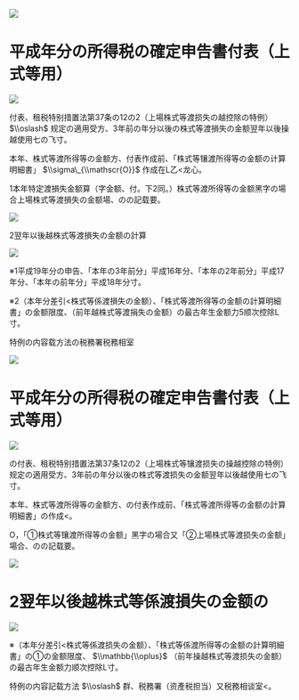 ![](https://www.nta.go.jp/tmp/8d8c4a56-5b02-435a-9963-e191d04b8aab/images/f8d1feed773736a621c2c27de57e21667ffe77efb09b2967918cf47fd3a411c3.jpg)

# 平成年分の所得税の確定申告書付表（上式等用）

![](https://www.nta.go.jp/tmp/8d8c4a56-5b02-435a-9963-e191d04b8aab/images/144e66ae61e22087f98fd050464b2ab0a303dd30c0b3dbbd41d3aec3d790b0fb.jpg)

付表、租税特别措置法第37条の12の2（上場株式等渡损失の越控除の特例） $\\oslash$ 规定の適用受方、3年前の年分以後の株式等渡損失の金额翌年以後操越使用七の飞寸。

本年、株式等渡所得等の金额方、付表作成前、「株式等镶渡所得等の金额の计算明細書」 $\\sigma\_{\\mathscr{O}}$ 作成在L乙<龙心。

1本年特定渡損失金额算（字金额、付。下2同。）株式等渡所得等の金额黑字の場合上場株式等渡損失の金额場、のの記载要。

![](https://www.nta.go.jp/tmp/8d8c4a56-5b02-435a-9963-e191d04b8aab/images/69733ce14c159a0fc6738f880f6c1fecab2270ac480f064cb3520f606eec4336.jpg)

2翌年以後越株式等渡損失の金额の計算

![](https://www.nta.go.jp/tmp/8d8c4a56-5b02-435a-9963-e191d04b8aab/images/25eaa51dc59828d2260113f874c2ba697292400d38aa4a81ff5376323c4c3e2c.jpg)

※1平成19年分の申告、「本年の3年前分」平成16年分、「本年の2年前分」平成17年分、「本年の前年分」平成18年分寸。

※2（本年分差引<株式等係渡損失の金额）、「株式等渡所得等の金额の計算明細書」の金额限度、（前年越株式等渡捐失の金额）の最古年生金额力5顺次控除L寸。

特例の内容载方法の税務署税務相室

![](https://www.nta.go.jp/tmp/8d8c4a56-5b02-435a-9963-e191d04b8aab/images/5e9356ca801bff02e56c4af9a360f39571e53fdcdd66f60e722800765422cdc4.jpg)

# 平成年分の所得税の確定申告書付表（上式等用）

![](https://www.nta.go.jp/tmp/8d8c4a56-5b02-435a-9963-e191d04b8aab/images/fb8fac392d2ee272d5e94ab5fe61d8baff5dd5552f01a873dec44e68936d6c9a.jpg)

の付表、租税特别措置法第37条12の2（上場株式等镶渡损失の操越控除の特例）规定の適用受方、3年前の年分以後の株式等渡损失の金额翌年以後越使用七の飞寸。

本年、株式等渡所得等の金额方、の付表作成前、「株式等渡所得等の金额の計算明細書」の作成<。

O，「①株式等镶渡所得等の金额」黑字の場合又「②上場株式等渡损失の金额」場合、のの記载要。

![](https://www.nta.go.jp/tmp/8d8c4a56-5b02-435a-9963-e191d04b8aab/images/1e66db2a318229d07345e55f77f250d24374bf274ca72152bb8a3063dcdfad4c.jpg)

# 2翌年以後越株式等係渡損失の金额の

![](https://www.nta.go.jp/tmp/8d8c4a56-5b02-435a-9963-e191d04b8aab/images/df98d4d2bb050deb54350fef829623f01a87a001de390e6a9af6ce5a08f96645.jpg)

※（本年分差引<株式等係渡损失の金额）、「株式等係渡所得等の金额の計算明細書」の①の金额限度、 $\\mathbb{\\oplus}$ （前年操越株式等渡损失の金额）の最古年生金额力顺次控除L寸。

特例の内容記载方法 $\\oslash$ 群、税務署（资產税担当）又税務相谈室<。